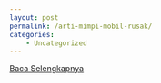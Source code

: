 ```yaml
---
layout: post
permalink: /arti-mimpi-mobil-rusak/
categories:
    - Uncategorized
---
```


[Baca Selengkapnya](/06)